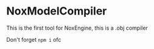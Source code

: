 # NoxModelCompiler
This is the first tool for NoxEngine, this is a .obj compiler

Don't forget `npm i` ofc
